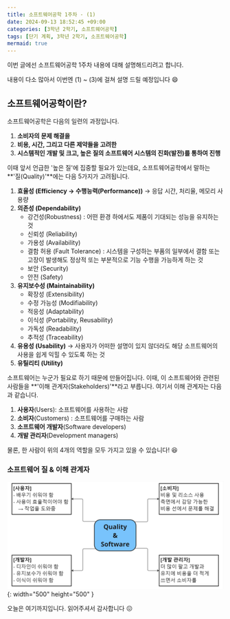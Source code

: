 ```yaml
---
title: 소프트웨어공학 1주차 - (1)
date: 2024-09-13 18:52:45 +09:00
categories: [3학년 2학기, 소프트웨어공학]
tags: [단기 계획, 3학년 2학기, 소프트웨어공학]
mermaid: true
---
```


이번 글에선 소프트웨어공학 1주차 내용에 대해 설명해드리려고 합니다.

내용이 다소 많아서 이번엔 (1) ~ (3)에 걸쳐 설명 드릴 예정입니다 😄

## **소프트웨어공학이란?**

소프트웨어공학은 다음의 일련의 과정입니다.

1. **소비자의 문제 해결을**
2. **비용, 시간, 그리고 다른 제약들을 고려한**
3. **시스템적인 개발 및 크고, 높은 질의 소프트웨어 시스템의 진화(발전)를 통하여 진행**

이때 앞서 언급한 '높은 질'에 집중할 필요가 있는데요, 소프트웨어공학에서 말하는 **'질(Quality)'**에는 다음 5가지가 고려됩니다.

1. **효율성 (Efficiency → 수행능력(Performance))**
   → 응답 시간, 처리율, 메모리 사용량
2. **의존성 (Dependability)**
   - 강건성(Robustness) : 어떤 환경 하에서도 제품이 기대되는 성능을 유지하는 것
   - 신뢰성 (Reliability)
   - 가용성 (Availability)
   - 결함 허용 (Fault Tolerance) : 시스템을 구성하는 부품의 일부에서 결함 또는 고장이 발생해도 정상적 또는 부분적으로 기능 수행을 가능하게 하는 것
   - 보안 (Security)
   - 안전 (Safety)
3. **유지보수성 (Maintainability)**
   - 확장성 (Extensibility)
   - 수정 가능성 (Modifiability)
   - 적응성 (Adaptability)
   - 이식성 (Portability, Reusability)
   - 가독성 (Readability)
   - 추적성 (Traceability)
4. **유용성 (Usability)**
   → 사용자가 어떠한 설명이 있지 않더라도 해당 소프트웨어의 사용을 쉽게 익힐 수 있도록 하는 것
5. **유틸리티 (Utility)**

소프트웨어는 누군가 필요로 하기 때문에 만들어집니다. 이때, 이 소프트웨어와 관련된 사람들을 **'이해 관계자(Stakeholders)'**라고 부릅니다. 여기서 이해 관계자는 다음과 같습니다.

1. **사용자**(Users): 소프트웨어를 사용하는 사람
2. **소비자**(Customers) : 소프트웨어를 구매하는 사람
3. **소프트웨어 개발자**(Software developers)
4. **개발 관리자**(Development managers)

물론, 한 사람이 위의 4개의 역할을 모두 가지고 있을 수 있습니다! 😆

### **소프트웨어 질 & 이해 관계자**

![Desktop View](/assets/img/software-engineering/software-quality-stakeholder.jpg){: width="500" height="500" }

오늘은 여기까지입니다. 읽어주셔서 감사합니다 😖
